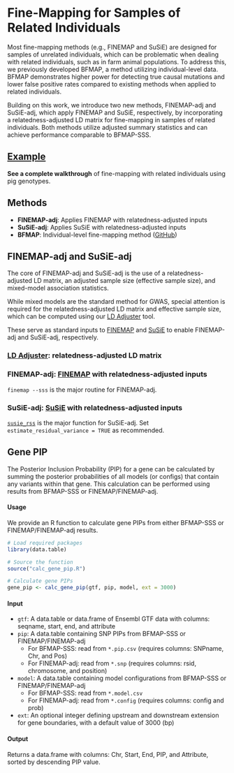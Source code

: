 # Fine-Mapping for Samples of Related Individuals

Most fine-mapping methods (e.g., FINEMAP and SuSiE) are designed for samples of unrelated individuals, which can be problematic when dealing with related individuals, such as in farm animal populations. To address this, we previously developed BFMAP, a method utilizing individual-level data. BFMAP demonstrates higher power for detecting true causal mutations and lower false positive rates compared to existing methods when applied to related individuals.

Building on this work, we introduce two new methods, FINEMAP-adj and SuSiE-adj, which apply FINEMAP and SuSiE, respectively, by incorporating a relatedness-adjusted LD matrix for fine-mapping in samples of related individuals. Both methods utilize adjusted summary statistics and can achieve performance comparable to BFMAP-SSS.

## [Example](https://github.com/JJWang259/FineMapping-RelatedIndividuals/tree/main/example)
**See a complete walkthrough** of fine-mapping with related individuals using pig genotypes.

## Methods
- **FINEMAP-adj**: Applies FINEMAP with relatedness-adjusted inputs
- **SuSiE-adj**: Applies SuSiE with relatedness-adjusted inputs  
- **BFMAP**: Individual-level fine-mapping method ([GitHub](https://github.com/jiang18/bfmap/))

## FINEMAP-adj and SuSiE-adj
The core of FINEMAP-adj and SuSiE-adj is the use of a relatedness-adjusted LD matrix, an adjusted sample size (effective sample size), and mixed-model association statistics.

While mixed models are the standard method for GWAS, special attention is required for the relatedness-adjusted LD matrix and effective sample size, which can be computed using our [LD Adjuster](ld_adjuster/) tool. 

These serve as standard inputs to [FINEMAP](http://www.christianbenner.com/) and [SuSiE](https://stephenslab.github.io/susieR/index.html) to enable FINEMAP-adj and SuSiE-adj, respectively.

### [LD Adjuster](ld_adjuster/): relatedness-adjusted LD matrix

### FINEMAP-adj: [FINEMAP](http://www.christianbenner.com/) with relatedness-adjusted inputs
`finemap --sss` is the major routine for FINEMAP-adj.

### SuSiE-adj: [SuSiE](https://stephenslab.github.io/susieR/index.html) with relatedness-adjusted inputs
[`susie_rss`](https://stephenslab.github.io/susieR/reference/susie_rss.html) is the major function for SuSiE-adj. Set `estimate_residual_variance = TRUE` as recommended.

## Gene PIP
The Posterior Inclusion Probability (PIP) for a gene can be calculated by summing the posterior probabilities of all models (or configs) that contain any variants within that gene. This calculation can be performed using results from BFMAP-SSS or FINEMAP/FINEMAP-adj.

#### Usage
We provide an R function to calculate gene PIPs from either BFMAP-SSS or FINEMAP/FINEMAP-adj results.
```r
# Load required packages
library(data.table)

# Source the function
source("calc_gene_pip.R")

# Calculate gene PIPs
gene_pip <- calc_gene_pip(gtf, pip, model, ext = 3000)
```

#### Input
- `gtf`: A data.table or data.frame of Ensembl GTF data with columns: seqname, start, end, and attribute
- `pip`: A data.table containing SNP PIPs from BFMAP-SSS or FINEMAP/FINEMAP-adj
  - For BFMAP-SSS: read from `*.pip.csv` (requires columns: SNPname, Chr, and Pos)
  - For FINEMAP-adj: read from `*.snp` (requires columns: rsid, chromosome, and position)
- `model`: A data.table containing model configurations from BFMAP-SSS or FINEMAP/FINEMAP-adj
  - For BFMAP-SSS: read from `*.model.csv`
  - For FINEMAP-adj: read from `*.config` (requires columns: config and prob)
- `ext`: An optional integer defining upstream and downstream extension for gene boundaries, with a default value of 3000 (bp)

#### Output
Returns a data.frame with columns: Chr, Start, End, PIP, and Attribute, sorted by descending PIP value.
